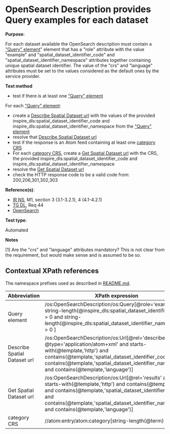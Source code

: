 # OpenSearch Description provides Query examples for each dataset

**Purpose**:

For each dataset available the OpenSearch description must contain a ["Query" element](#queryelement)" element that has a "role" attribute with the value "example" and "spatial_dataset_identifier_code" and "spatial_dataset_identifier_namespace" attributes together containing unique spatial dataset identifier. The value of the "crs" and "language" attributes must be set to the values considered as the default ones by the service provider.

**Test method**

* test if there is at least one ["Query" element](#queryelement)

For each ["Query" element](#queryelement):
* create a [Describe Spatial Dataset url](#describespatialdataseturl) with the values of the provided inspire_dls:spatial_dataset_identifier_code and inspire_dls:spatial_dataset_identifier_namespace from the ["Query" element](#queryelement)
* resolve that [Describe Spatial Dataset url](#describespatialdataseturl)
* test if the response is an Atom feed containing at least one [category CRS](#categorycrs)
* For each [category CRS](#categorycrs), create a [Get Spatial Dataset url](#getspatialdataseturl) with the CRS, the provided inspire_dls:spatial_dataset_identifier_code and inspire_dls:spatial_dataset_identifier_namespace
* resolve the [Get Spatial Dataset url](#getspatialdataseturl)
* check the HTTP response code to be a valid code from: 200,206,301,302,303

**Reference(s)**:

* [IR NS](README.md#ref_IR_NS), M1, section 3 (3.1-3.2.1), 4 (4.1-4.2.1)
* [TG DL](README.md#ref_TG_DL), Req 44
* [OpenSearch](README.md#ref_opensearch)

**Test type**:

Automated

**Notes**

[1] Are the "crs" and "language" attributes mandatory? This is not clear from the requirement, but would make sense and is assumed to be so.

## Contextual XPath references

The namespace prefixes used as described in [README.md](README.md#namespaces).

Abbreviation                                               |  XPath expression
---------------------------------------------------------- | -------------------------------------------------------------------------
Query element <a name="queryelement"></a> | /os:OpenSearchDescription/os:Query[@role='example' and string-length(@inspire_dls:spatial_dataset_identifier_code) > 0 and string-length(@inspire_dls:spatial_dataset_identifier_namespace) > 0 ]
Describe Spatial Dataset url <a name="describespatialdataseturl"></a> | /os:OpenSearchDescription/os:Url[@rel='describedby' and @type='application/atom+xml' and starts-with(@template,'http') and contains(@template,'spatial_dataset_identifier_code') and contains(@template,'spatial_dataset_identifier_namespace') and contains(@template,'language')]
Get Spatial Dataset url <a name="getspatialdataseturl"></a> | /os:OpenSearchDescription/os:Url[@rel='results' and starts-with(@template,'http') and contains(@template,'crs') and contains(@template,'spatial_dataset_identifier_code') and contains(@template,'spatial_dataset_identifier_namespace') and contains(@template,'language')]
category CRS <a name="categorycrs"></a> | //atom:entry/atom:category[string-length(@term) > 0]
